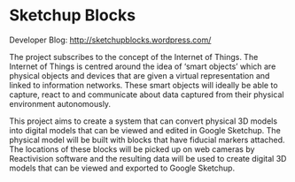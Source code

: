 Sketchup Blocks
===============

Developer Blog: http://sketchupblocks.wordpress.com/

The project subscribes to the concept of the Internet of Things. The Internet of Things is centred around the idea of ‘smart objects’ which are physical objects and devices that are given a virtual representation and linked to information networks. These smart objects will ideally be able to capture, react to and communicate about data captured from their physical environment autonomously.

This project aims to create a system that can convert physical 3D models into digital models that can be viewed and edited in Google Sketchup. The physical model will be built with blocks that have fiducial markers attached. The locations of these blocks will be picked up on web cameras by Reactivision software and the resulting data will be used to create digital 3D models that can be viewed and exported to Google Sketchup.